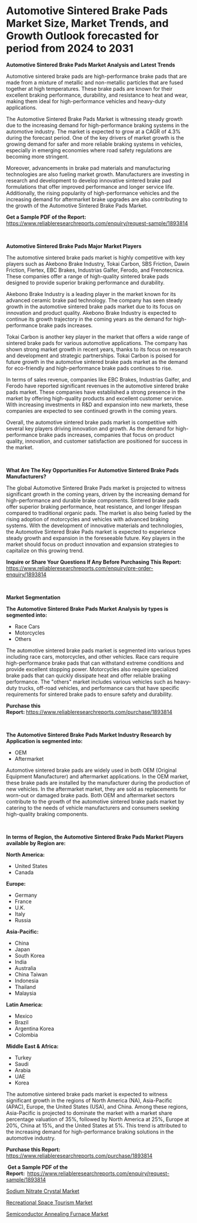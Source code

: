 <p><h1>Automotive Sintered Brake Pads Market Size, Market Trends, and Growth Outlook forecasted for period from 2024 to 2031</h1></p><p><strong>Automotive Sintered Brake Pads Market Analysis and Latest Trends</strong></p>
<p><p>Automotive sintered brake pads are high-performance brake pads that are made from a mixture of metallic and non-metallic particles that are fused together at high temperatures. These brake pads are known for their excellent braking performance, durability, and resistance to heat and wear, making them ideal for high-performance vehicles and heavy-duty applications.</p><p>The Automotive Sintered Brake Pads Market is witnessing steady growth due to the increasing demand for high-performance braking systems in the automotive industry. The market is expected to grow at a CAGR of 4.3% during the forecast period. One of the key drivers of market growth is the growing demand for safer and more reliable braking systems in vehicles, especially in emerging economies where road safety regulations are becoming more stringent.</p><p>Moreover, advancements in brake pad materials and manufacturing technologies are also fueling market growth. Manufacturers are investing in research and development to develop innovative sintered brake pad formulations that offer improved performance and longer service life. Additionally, the rising popularity of high-performance vehicles and the increasing demand for aftermarket brake upgrades are also contributing to the growth of the Automotive Sintered Brake Pads Market.</p></p>
<p><strong>Get a Sample PDF of the Report:&nbsp;</strong> <a href="https://www.reliableresearchreports.com/enquiry/request-sample/1893814">https://www.reliableresearchreports.com/enquiry/request-sample/1893814</a></p>
<p>&nbsp;</p>
<p><strong>Automotive Sintered Brake Pads Major Market Players</strong></p>
<p><p>The automotive sintered brake pads market is highly competitive with key players such as Akebono Brake Industry, Tokai Carbon, SBS Friction, Dawin Friction, Flertex, EBC Brakes, Industrias Galfer, Ferodo, and Frenotecnica. These companies offer a range of high-quality sintered brake pads designed to provide superior braking performance and durability.</p><p>Akebono Brake Industry is a leading player in the market known for its advanced ceramic brake pad technology. The company has seen steady growth in the automotive sintered brake pads market due to its focus on innovation and product quality. Akebono Brake Industry is expected to continue its growth trajectory in the coming years as the demand for high-performance brake pads increases.</p><p>Tokai Carbon is another key player in the market that offers a wide range of sintered brake pads for various automotive applications. The company has shown strong market growth in recent years, thanks to its focus on research and development and strategic partnerships. Tokai Carbon is poised for future growth in the automotive sintered brake pads market as the demand for eco-friendly and high-performance brake pads continues to rise.</p><p>In terms of sales revenue, companies like EBC Brakes, Industrias Galfer, and Ferodo have reported significant revenues in the automotive sintered brake pads market. These companies have established a strong presence in the market by offering high-quality products and excellent customer service. With increasing investments in R&D and expansion into new markets, these companies are expected to see continued growth in the coming years.</p><p>Overall, the automotive sintered brake pads market is competitive with several key players driving innovation and growth. As the demand for high-performance brake pads increases, companies that focus on product quality, innovation, and customer satisfaction are positioned for success in the market.</p></p>
<p>&nbsp;</p>
<p><strong>What Are The Key Opportunities For Automotive Sintered Brake Pads Manufacturers?</strong></p>
<p><p>The global Automotive Sintered Brake Pads market is projected to witness significant growth in the coming years, driven by the increasing demand for high-performance and durable brake components. Sintered brake pads offer superior braking performance, heat resistance, and longer lifespan compared to traditional organic pads. The market is also being fueled by the rising adoption of motorcycles and vehicles with advanced braking systems. With the development of innovative materials and technologies, the Automotive Sintered Brake Pads market is expected to experience steady growth and expansion in the foreseeable future. Key players in the market should focus on product innovation and expansion strategies to capitalize on this growing trend.</p></p>
<p><strong>Inquire or Share Your Questions If Any Before Purchasing This Report:</strong> <a href="https://www.reliableresearchreports.com/enquiry/pre-order-enquiry/1893814">https://www.reliableresearchreports.com/enquiry/pre-order-enquiry/1893814</a></p>
<p>&nbsp;</p>
<p><strong>Market Segmentation</strong></p>
<p><strong>The Automotive Sintered Brake Pads Market Analysis by types is segmented into:</strong></p>
<p><ul><li>Race Cars</li><li>Motorcycles</li><li>Others</li></ul></p>
<p><p>The automotive sintered brake pads market is segmented into various types including race cars, motorcycles, and other vehicles. Race cars require high-performance brake pads that can withstand extreme conditions and provide excellent stopping power. Motorcycles also require specialized brake pads that can quickly dissipate heat and offer reliable braking performance. The "others" market includes various vehicles such as heavy-duty trucks, off-road vehicles, and performance cars that have specific requirements for sintered brake pads to ensure safety and durability.</p></p>
<p><strong>Purchase this Report:&nbsp;</strong><a href="https://www.reliableresearchreports.com/purchase/1893814">https://www.reliableresearchreports.com/purchase/1893814</a></p>
<p>&nbsp;</p>
<p><strong>The Automotive Sintered Brake Pads Market Industry Research by Application is segmented into:</strong></p>
<p><ul><li>OEM</li><li>Aftermarket</li></ul></p>
<p><p>Automotive sintered brake pads are widely used in both OEM (Original Equipment Manufacturer) and aftermarket applications. In the OEM market, these brake pads are installed by the manufacturer during the production of new vehicles. In the aftermarket market, they are sold as replacements for worn-out or damaged brake pads. Both OEM and aftermarket sectors contribute to the growth of the automotive sintered brake pads market by catering to the needs of vehicle manufacturers and consumers seeking high-quality braking components.</p></p>
<p>&nbsp;</p>
<p><strong>In terms of Region, the Automotive Sintered Brake Pads Market Players available by Region are:</strong></p>
<p>
    <p> <strong> North America: </strong>
        <ul>
            <li>United States</li>
            <li>Canada</li>
        </ul>
        </p> 
    <p> <strong> Europe: </strong>
        <ul>
            <li>Germany</li>
            <li>France</li>
            <li>U.K.</li>
            <li>Italy</li>
            <li>Russia</li>
        </ul>
        </p> 
    <p> <strong> Asia-Pacific: </strong>
        <ul>
            <li>China</li>
            <li>Japan</li>
            <li>South Korea</li>
            <li>India</li>
            <li>Australia</li>
            <li>China Taiwan</li>
            <li>Indonesia</li>
            <li>Thailand</li>
            <li>Malaysia</li>
        </ul>
        </p> 
    <p> <strong> Latin America: </strong>
        <ul>
            <li>Mexico</li>
            <li>Brazil</li>
            <li>Argentina Korea</li>
            <li>Colombia</li>
        </ul>
        </p> 
    <p> <strong> Middle East & Africa: </strong>
        <ul>
            <li>Turkey</li>
            <li>Saudi</li>
            <li>Arabia</li>
            <li>UAE</li>
            <li>Korea</li>
        </ul>
    </p>
    </p>
<p><p>The automotive sintered brake pads market is expected to witness significant growth in the regions of North America (NA), Asia-Pacific (APAC), Europe, the United States (USA), and China. Among these regions, Asia-Pacific is projected to dominate the market with a market share percentage valuation of 35%, followed by North America at 25%, Europe at 20%, China at 15%, and the United States at 5%. This trend is attributed to the increasing demand for high-performance braking solutions in the automotive industry.</p></p>
<p><strong>Purchase this Report: </strong><a href="https://www.reliableresearchreports.com/purchase/1893814">https://www.reliableresearchreports.com/purchase/1893814</a></p>
<p>&nbsp;<strong>Get a Sample PDF of the Report:&nbsp;&nbsp;</strong><a href="https://www.reliableresearchreports.com/enquiry/request-sample/1893814">https://www.reliableresearchreports.com/enquiry/request-sample/1893814</a></p>
<p><strong></strong></p>
<p><p><a href="https://view.publitas.com/reportprime-1/sodium-nitrate-crystal-market-centers-on-aspects-such-as-market-growth-market-share-market-opportunity-and-projected-forecasts-spanning-from-2023-to-2030/">Sodium Nitrate Crystal Market</a></p><p><a href="https://view.publitas.com/reportprime-1/recreational-space-tourism-market-size-and-growth-market-segmentation-regional-and-country-breakdowns-and-market-trends-for-period-from-2023-2030/">Recreational Space Tourism Market</a></p><p><a href="https://view.publitas.com/reportprime-1/semiconductor-annealing-furnace-market-size-global-industry-overview-market-segmentation-and-forecast-2023-to-2030/">Semiconductor Annealing Furnace Market</a></p></p>